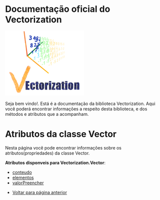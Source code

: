 # Documentação oficial do Vectorization
![Logo do projeto](https://github.com/WilliamJardim/Vectorization/blob/main/imagens/logo256x256.png)

Seja bem vindo!. Está é a documentação da biblioteca Vectorization.
Aqui você poderá encontrar informações a respeito desta biblioteca, e dos métodos e atributos que a acompanham.

# Atributos da classe Vector
Nesta página você pode encontrar informações sobre os atributos(propriedades) da classe Vector.

**Atributos disponveis para Vectorization.Vector**:
 - [conteudo](conteudo.md)
 - [elementos](elementos.md)
 - [valorPreencher](valorPreencher.md)

* [Voltar para página anterior](../page.md)